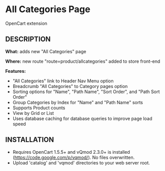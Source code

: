 # All Categories Page
OpenCart extension

## DESCRIPTION

**What:** adds new "All Categories" page 

**Where:** new route "route=product/allcategories" added to store front-end

**Features:**
- "All Categories" link to Header Nav Menu option
- Breadcrumb "All Categories" to Category pages option
- Sorting options for "Name", "Path Name", "Sort Order", and "Path Sort Order"
- Group Categories by Index for "Name" and "Path Name" sorts
- Supports Product counts
- View by Grid or List
- Uses database caching for database queries to improve page load speed

## INSTALLATION

- Requires OpenCart 1.5.5+ and vQmod 2.3.0+ is installed (https://code.google.com/p/vqmod/). No files overwritten.
- Upload 'catalog' and 'vqmod' directories to your web server root.
